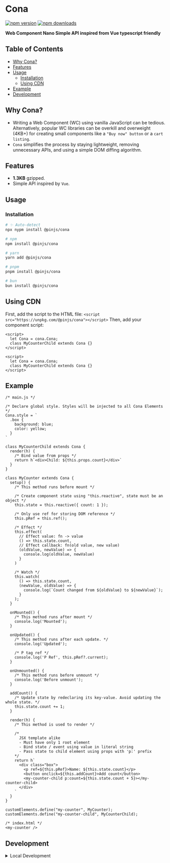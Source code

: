 # **Cona**

[![npm version](https://img.shields.io/npm/v/@pinjs/cona?color=yellow)](https://www.npmjs.com/package/@pinjs/cona)
[![npm downloads](https://img.shields.io/npm/dm/@pinjs/cona?color=yellow)](https://www.npmjs.com/package/@pinjs/cona)

**Web Component Nano Simple API inspired from Vue typescript friendly**

## **Table of Contents**

- [Why Cona?](#why-cona)
- [Features](#features)
- [Usage](#usage)
  - [Installation](#installation)
  - [Using CDN](#using-cdn)
- [Example](#example)
- [Development](#development)

## **Why Cona?**

- Writing a Web Component (WC) using vanilla JavaScript can be tedious. Alternatively, popular WC libraries can be overkill and overweight (4KB+) for creating small components like a `"Buy now" button` or a `cart listing`.
- `Cona` simplifies the process by staying lightweight, removing unnecessary APIs, and using a simple DOM diffing algorithm.

## **Features**

- **1.3KB** gzipped.
- Simple API inspired by `Vue`.

## **Usage**

### **Installation**

```sh
# ✨ Auto-detect
npx nypm install @pinjs/cona

# npm
npm install @pinjs/cona

# yarn
yarn add @pinjs/cona

# pnpm
pnpm install @pinjs/cona

# bun
bun install @pinjs/cona
```

## Using CDN
First, add the script to the HTML file:
```<script src="https://unpkg.com/@pinjs/cona"></script>```
Then, add your component script:
```
<script>
  let Cona = cona.Cona;
  class MyCounterChild extends Cona {}
</script>
```
```
<script>
  let Cona = cona.Cona;
  class MyCounterChild extends Cona {}
</script>
```
## Example
```
/* main.js */

/* Declare global style. Styles will be injected to all Cona Elements */
Cona.style = `
  .box {
    background: blue;
    color: yellow;
  }
`

class MyCounterChild extends Cona {
  render(h) {
    /* Bind value from props */
    return h`<div>Child: ${this.props.count}</div>`
  }
}

class MyCounter extends Cona {
  setup() {
    /* This method runs before mount */

    /* Create component state using "this.reactive", state must be an object */
    this.state = this.reactive({ count: 1 });

    /* Only use ref for storing DOM reference */
    this.pRef = this.ref();

    /* Effect */
    this.effect(
      // Effect value: fn -> value
      () => this.state.count,
      // Effect callback: fn(old value, new value)
      (oldValue, newValue) => {
        console.log(oldValue, newValue)
      }
    )

    /* Watch */
    this.watch(
      () => this.state.count,
      (newValue, oldValue) => {
        console.log(`Count changed from ${oldValue} to ${newValue}`);
      }
    );
  }

  onMounted() {
    /* This method runs after mount */
    console.log('Mounted');
  }

  onUpdated() {
    /* This method runs after each update. */
    console.log('Updated');

    /* P tag ref */
    console.log('P Ref', this.pRef?.current);
  }

  onUnmounted() {
    /* This method runs before unmount */
    console.log('Before unmount');
  }

  addCount() {
    /* Update state by redeclaring its key-value. Avoid updating the whole state. */
    this.state.count += 1;
  }

  render(h) {
    /* This method is used to render */

    /*
      JSX template alike
      - Must have only 1 root element
      - Bind state / event using value in literal string
      - Pass state to child element using props with 'p:' prefix
    */
    return h`
      <div class="box">
        <p ref=${this.pRef}>Name: ${this.state.count}</p>
        <button onclick=${this.addCount}>Add count</button>
        <my-counter-child p:count=${this.state.count + 5}></my-counter-child>
      </div>
    `
  }
}

customElements.define("my-counter", MyCounter);
customElements.define("my-counter-child", MyCounterChild);
```
```
/* index.html */
<my-counter />
```
## Development
<details>
<summary>Local Development</summary>
Clone this repository <br />
Install the latest LTS version of Node.js<br />
Enable Corepack using corepack enable<br />
Install dependencies using pnpm install<br />
Run interactive tests using pnpm dev
</details>
